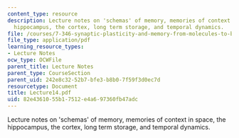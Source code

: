 ```yaml
---
content_type: resource
description: Lecture notes on 'schemas' of memory, memories of context in space, the
  hippocampus, the cortex, long term storage, and temporal dynamics.
file: /courses/7-346-synaptic-plasticity-and-memory-from-molecules-to-behavior-fall-2007/82e4361055b17512e4a697360fb47adc_Lecture14.pdf
file_type: application/pdf
learning_resource_types:
- Lecture Notes
ocw_type: OCWFile
parent_title: Lecture Notes
parent_type: CourseSection
parent_uid: 242e8c32-52b7-bfe3-b8b0-7f59f3d0ec7d
resourcetype: Document
title: Lecture14.pdf
uid: 82e43610-55b1-7512-e4a6-97360fb47adc
---
```

Lecture notes on 'schemas' of memory, memories of context in space, the hippocampus, the cortex, long term storage, and temporal dynamics.

